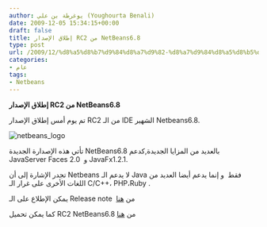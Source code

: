 ```yaml
---
author: يوغرطة بن علي (Youghourta Benali)
date: 2009-12-05 15:34:15+00:00
draft: false
title: إطلاق الإصدار RC2 من NetBeans6.8
type: post
url: /2009/12/%d8%a5%d8%b7%d9%84%d8%a7%d9%82-%d8%a7%d9%84%d8%a5%d8%b5%d8%af%d8%a7%d8%b1-rc2-%d9%85%d9%86-netbeans6-8/
categories:
- عام
tags:
- Netbeans
---
```


**إطلاق الإصدار RC2 من NetBeans6.8**



تم يوم أمس إطلاق الإصدار RC2 من الـ IDE الشهير Netbeans6.8.

![netbeans_logo](https://www.it-scoop.com/wp-content/uploads/2009/12/netbeans_logo.jpg)


تأتي هذه الإصدارة الجديدة NetBeans6.8 بالعديد من المزايا الجديدة,كدعم JavaServer Faces 2.0  و JavaFx1.2.1.

تجدر الإشارة إلى أن Netbeans لا يدعم الـ Java فقط  و إنما يدعم أيضا العديد من اللغات الأخرى على غرار الـ C/C++، PHP،Ruby .

يمكن الإطلاع على الـ Release note  من [هنا](http://netbeans.org/community/releases/68/relnotes.html)

كما يمكن تحميل RC2 NetBeans6.8 من [هنا](http://download.netbeans.org/netbeans/6.8/rc/)

